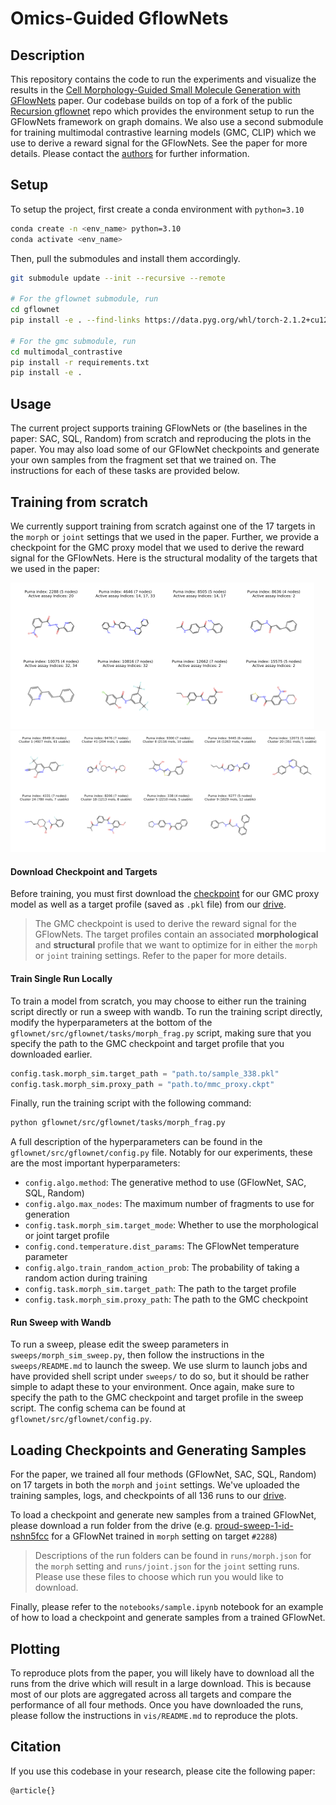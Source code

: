# Omics-Guided GflowNets

## Description
This repository contains the code to run the experiments and visualize the results in the [Cell Morphology-Guided Small Molecule Generation with GFlowNets]() paper. Our codebase builds on top of a fork of the public [Recursion gflownet](https://github.com/recursionpharma/gflownet) repo which provides the environment setup to run the GFlowNets framework on graph domains. We also use a second submodule for training multimodal contrastive learning models (GMC, CLIP) which we use to derive a reward signal for the GFlowNets. See the paper for more details. Please contact the [authors](mailto:stephen.lu@mila.quebec) for further information.

## Setup
To setup the project, first create a conda environment with `python=3.10`
```bash
conda create -n <env_name> python=3.10
conda activate <env_name>
```

Then, pull the submodules and install them accordingly.

```bash
git submodule update --init --recursive --remote

# For the gflownet submodule, run
cd gflownet
pip install -e . --find-links https://data.pyg.org/whl/torch-2.1.2+cu121.html

# For the gmc submodule, run
cd multimodal_contrastive
pip install -r requirements.txt
pip install -e .
```

## Usage
The current project supports training GFlowNets or (the baselines in the paper: SAC, SQL, Random) from scratch and reproducing the plots in the paper. You may also load some of our GFlowNet checkpoints and generate your own samples from the fragment set that we trained on. The instructions for each of these tasks are provided below.

## Training from scratch
We currently support training from scratch against one of the 17 targets in the `morph` or `joint` settings that we used in the paper. Further, we provide a checkpoint for the GMC proxy model that we used to derive the reward signal for the GFlowNets. Here is the structural modality of the targets that we used in the paper:

![](./vis/assay_targets.png)
![](./vis/cluster_targets.png)

#### Download Checkpoint and Targets
Before training, you must first download the [checkpoint](https://drive.google.com/file/d/18zWv01v57GDg165hu-XPZDx3Pyyr9x_b/view?usp=drive_link) for our GMC proxy model as well as a target profile (saved as `.pkl` file) from our [drive](https://drive.google.com/drive/folders/1q-YqF2F7cvnK4Mr_thmI_CKRDYvjHLRs?usp=sharing).

>The GMC checkpoint is used to derive the reward signal for the GFlowNets. The target profiles contain an associated **morphological** and **structural** profile that we want to optimize for in either the `morph` or `joint` training settings. Refer to the paper for more details.

#### Train Single Run Locally
To train a model from scratch, you may choose to either run the training script directly or run a sweep with wandb. To run the training script directly, modify the hyperparameters at the bottom of the `gflownet/src/gflownet/tasks/morph_frag.py` script, making sure that you specify the path to the GMC checkpoint and target profile that you downloaded earlier.

```python
config.task.morph_sim.target_path = "path.to/sample_338.pkl"
config.task.morph_sim.proxy_path = "path.to/mmc_proxy.ckpt"
```

Finally, run the training script with the following command:
```bash
python gflownet/src/gflownet/tasks/morph_frag.py
```

A full description of the hyperparameters can be found in the `gflownet/src/gflownet/config.py` file. Notably for our experiments, these are the most important hyperparameters:

- `config.algo.method`: The generative method to use (GFlowNet, SAC, SQL, Random)
- `config.algo.max_nodes`: The maximum number of fragments to use for generation
- `config.task.morph_sim.target_mode`: Whether to use the morphological or joint target profile
- `config.cond.temperature.dist_params`: The GFlowNet temperature parameter
- `config.algo.train_random_action_prob`: The probability of taking a random action during training
- `config.task.morph_sim.target_path`: The path to the target profile
- `config.task.morph_sim.proxy_path`: The path to the GMC checkpoint

#### Run Sweep with Wandb
To run a sweep, please edit the sweep parameters in `sweeps/morph_sim_sweep.py`, then follow the instructions in the `sweeps/README.md` to launch the sweep. We use slurm to launch jobs and have provided shell script under `sweeps/` to do so, but it should be rather simple to adapt these to your environment. Once again, make sure to specify the path to the GMC checkpoint and target profile in the sweep script. The config schema can be found at `gflownet/src/gflownet/config.py`.

## Loading Checkpoints and Generating Samples

For the paper, we trained all four methods (GFlowNet, SAC, SQL, Random) on 17 targets in both the `morph` and `joint` settings. We've uploaded the training samples, logs, and checkpoints of all 136 runs to our [drive](https://drive.google.com/drive/folders/1CFY9YHJsGGDYggwI7TCJhlssZDe_CuZK?usp=sharing).

To load a checkpoint and generate new samples from a trained GFlowNet, please download a run folder from the drive (e.g. [proud-sweep-1-id-nshn5fcc](https://drive.google.com/drive/folders/1ekgu46TvSoN1bu9i-2-ugAW3tsLdOInu?usp=sharing) for a GFlowNet trained in `morph` setting on target `#2288`)

>Descriptions of the run folders can be found in `runs/morph.json` for the `morph` setting and `runs/joint.json` for the `joint` setting runs. Please use these files to choose which run you would like to download.

Finally, please refer to the `notebooks/sample.ipynb` notebook for an example of how to load a checkpoint and generate samples from a trained GFlowNet.

## Plotting
To reproduce plots from the paper, you will likely have to download all the runs from the drive which will result in a large download. This is because most of our plots are aggregated across all targets and compare the performance of all four methods. Once you have downloaded the runs, please follow the instructions in `vis/README.md` to reproduce the plots.

## Citation
If you use this codebase in your research, please cite the following paper:
```
@article{}
```